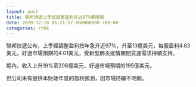 ```yaml
---
layout: post
title: 聯邦快遞上季經調整盈利升近97%勝預期
date: 2020-12-18 06:21:57.000000000 +08:00
categories: rthk
---
```


聯邦快遞公布，上季經調整盈利按年急升近97%，升至13億美元，每股盈利4.83美元，好過市場預期的4.01美元，受新型肺炎疫情期間貨運需求持續支持。

期內，收入上升19%至206億美元，好過市場預期的195億美元。

但公司未有提供本財政年度的盈利預測，因市場持續不明朗。
